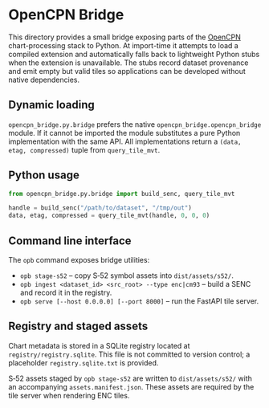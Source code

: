 # OpenCPN Bridge

This directory provides a small bridge exposing parts of the
[OpenCPN](https://opencpn.org) chart-processing stack to Python.  At
import-time it attempts to load a compiled extension and automatically falls
back to lightweight Python stubs when the extension is unavailable.  The stubs
record dataset provenance and emit empty but valid tiles so applications can be
developed without native dependencies.

## Dynamic loading

``opencpn_bridge.py.bridge`` prefers the native
``opencpn_bridge.opencpn_bridge`` module.  If it cannot be imported the module
substitutes a pure Python implementation with the same API.  All implementations
return a ``(data, etag, compressed)`` tuple from ``query_tile_mvt``.

## Python usage

```python
from opencpn_bridge.py.bridge import build_senc, query_tile_mvt

handle = build_senc("/path/to/dataset", "/tmp/out")
data, etag, compressed = query_tile_mvt(handle, 0, 0, 0)
```

## Command line interface

The ``opb`` command exposes bridge utilities:

* ``opb stage-s52`` – copy S‑52 symbol assets into ``dist/assets/s52/``.
* ``opb ingest <dataset_id> <src_root> --type enc|cm93`` – build a SENC and
  record it in the registry.
* ``opb serve [--host 0.0.0.0] [--port 8000]`` – run the FastAPI tile server.

## Registry and staged assets

Chart metadata is stored in a SQLite registry located at
``registry/registry.sqlite``.  This file is not committed to version control; a
placeholder ``registry.sqlite.txt`` is provided.

S‑52 assets staged by ``opb stage-s52`` are written to ``dist/assets/s52/`` with
an accompanying ``assets.manifest.json``.  These assets are required by the
tile server when rendering ENC tiles.
